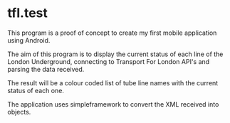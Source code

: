 tfl.test
========

This program is a proof of concept to create my first mobile application using Android.

The aim of this program is to display the current status of each line of the London Underground, connecting to Transport For London API's and parsing the data received.

The result will be a colour coded list of tube line names with the current status of each one.

The application uses simpleframework to convert the XML received into objects.
